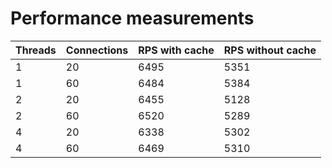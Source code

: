 # Performance measurements

| Threads | Connections | RPS with cache | RPS without cache |
| ------- | ----------- | -------------- | ----------------- |
| 1       | 20          | 6495           | 5351              |
| 1       | 60          | 6484           | 5384              |
| 2       | 20          | 6455           | 5128              |
| 2       | 60          | 6520           | 5289              |
| 4       | 20          | 6338           | 5302              |
| 4       | 60          | 6469           | 5310              |
